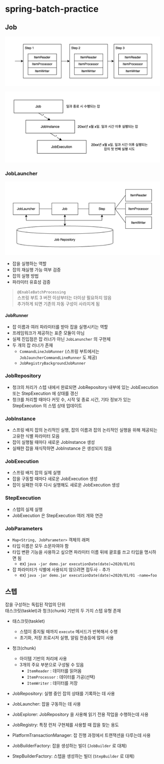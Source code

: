 # spring-batch-practice

## Job

![spring-batch-job](./image/spring-batch-job.png)

![jobinstance-jobexecution.png](./image/jobinstance-jobexecution.png)


### JobLauncher

![spring-batch-job-component-relation.png](./image/spring-batch-job-component-relation.png)

- 잡을 실행하는 역할
- 잡의 재실행 가능 여부 검증
- 잡의 실행 방법
- 파라미터 유효성 검증

> `@EnableBatchProcessing`  
> 스프링 부트 3 버전 이상부터는 더이상 필요하지 않음  
> 추가하게 되면 기존의 자동 구성이 사라지게 됨

#### JobRunner

- 잡 이름과 여러 파라미터를 받아 잡을 실행시키는 역할
- 프레임워크가 제공하는 표준 모듈이 아님
- 실제 진입점은 잡 러너가 아닌 `JobLanuncher` 의 구현체
- 두 개의 잡 러너가 존재
  - `CommandLineJobRunner` (스프링 부트에서는 `JobJauncherCommandLineRunner` 도 제공)
  - `JobRegistryBackgroundJobRunner`


### JobRepository

- 청크의 처리가 스텝 내에서 완료되면 JobRepository 내부에 있는 JobExecution 또는 StepExecution 에 상태를 갱신
- 청크를 처리할 때마다 커밋 수, 시작 및 종료 시간, 기타 정보가 있는 StepExecution 의 스텝 상태 업데이트

### JobInstance

- 스프링 배치 잡의 논리적인 실행, 잡의 이름과 잡의 논리적인 실행을 위해 제공되는 고유한 식별 파라미터 모음
- 잡이 실행될 때마다 새로운 JobInstance 생성
- 실패한 잡을 재식작하면 JobInstance 은 생성되지 않음

### JobExecution

- 스프링 배치 잡의 실제 실행
- 잡을 구동할 때마다 새로운 JobExecution 생성
- 잡이 실패한 이후 다시 실행해도 새로운 JobExecution 생성

### StepExecution

- 스텝의 실제 실행
- JobExecution 은 StepExecution 여러 개와 연관

### JobParameters

- `Map<String, JobParameter>` 객체의 래퍼
- 타입 이름은 모두 소문자여야 함
- 타입 변환 기능을 사용하고 싶으면 파라미터 이름 뒤에 괄호를 쓰고 타입을 명시하면 됨
  - ex) `java -jar demo.jar executionDate(date)=2020/01/01`
- 잡 파라미터가 식별에 사용되지 않으려면 접두사 `-` 추가
  - ex) `java -jar demo.jar executionDate(date)=2020/01/01 -name=foo`


## 스텝

잡을 구성하는 독립된 작업의 단위  
태스크릿(tasklet)과 청크(chunk) 기반의 두 가지 스텝 유형 존재

- 태스크릿(tasklet)
    - 스텝이 중지될 때까지 `execute` 메서드가 반복해서 수행
    - 초기화, 저장 프로시저 실행, 알림 전송등에 많이 사용
- 청크(chunk)
    - 아이템 기반의 처리에 사용
    - 3개의 주요 부분으로 구성될 수 있음
        - `ItemReader` : 데이터를 읽어옴
        - `ItemProcessor` : 데이터를 가공(선택)
        - `ItemWriter` : 데이터를 저장


- JobRepository: 실행 중인 잡의 상태를 기록하는 데 사용
- JobLauncher: 잡을 구동하는 데 사용
- JobExplorer: JobRepository 을 사용해 읽기 전용 작업을 수행하는데 사용
- JobRegistry: 특정 런처 구현체를 사용할 때 잡을 찾는 용도
- PlatformTransactionManager: 잡 진행 과정에서 트랜잭션을 다루는데 사용
- JobBuilderFactory: 잡을 생성하는 빌더 (`JobBuilder` 로 대체)
- StepBuilderFactory: 스텝을 생성하는 빌더 (`StepBuilder` 로 대체)
